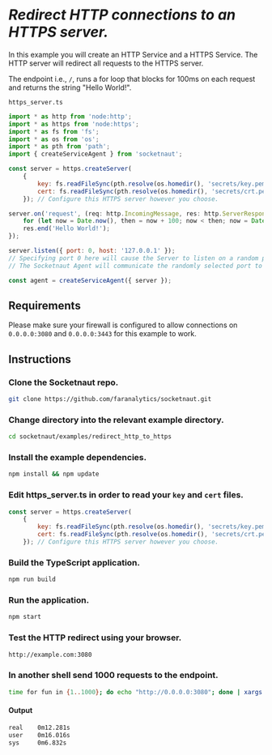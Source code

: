# *Redirect HTTP connections to an HTTPS server.*

In this example you will create an HTTP Service and a HTTPS Service.  The HTTP server will redirect all requests to the HTTPS server.

The endpoint i.e., `/`, runs a for loop that blocks for 100ms on each request and returns the string "Hello World!".

`https_server.ts`
```js
import * as http from 'node:http';
import * as https from 'node:https';
import * as fs from 'fs';
import * as os from 'os';
import * as pth from 'path';
import { createServiceAgent } from 'socketnaut';

const server = https.createServer(
    {
        key: fs.readFileSync(pth.resolve(os.homedir(), 'secrets/key.pem')),
        cert: fs.readFileSync(pth.resolve(os.homedir(), 'secrets/crt.pem'))
    }); // Configure this HTTPS server however you choose.

server.on('request', (req: http.IncomingMessage, res: http.ServerResponse) => {
    for (let now = Date.now(), then = now + 100; now < then; now = Date.now()); // Block for 100 milliseconds.
    res.end('Hello World!');
});

server.listen({ port: 0, host: '127.0.0.1' });
// Specifying port 0 here will cause the Server to listen on a random port.
// The Socketnaut Agent will communicate the randomly selected port to the ServiceProxy.

const agent = createServiceAgent({ server });
```
## Requirements
Please make sure your firewall is configured to allow connections on `0.0.0.0:3080` and `0.0.0.0:3443` for this example to work.

## Instructions

### Clone the Socketnaut repo.
```bash
git clone https://github.com/faranalytics/socketnaut.git
```
### Change directory into the relevant example directory.
```bash
cd socketnaut/examples/redirect_http_to_https
```
### Install the example dependencies.
```bash
npm install && npm update
```
### Edit https_server.ts in order to read your `key` and `cert` files.
```js
const server = https.createServer(
    {
        key: fs.readFileSync(pth.resolve(os.homedir(), 'secrets/key.pem')),
        cert: fs.readFileSync(pth.resolve(os.homedir(), 'secrets/crt.pem'))
    }); // Configure this HTTPS server however you choose.
```
### Build the TypeScript application.
```bash
npm run build
```
### Run the application.
```bash
npm start
```
### Test the HTTP redirect using your browser.
```bash
http://example.com:3080
```
### In another shell send 1000 requests to the endpoint.
```bash
time for fun in {1..1000}; do echo "http://0.0.0.0:3080"; done | xargs -n1 -P1000 curl -k -L 
```
#### Output
```bash
real    0m12.281s
user    0m16.016s
sys     0m6.832s
```